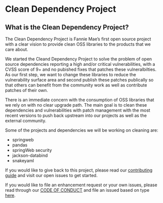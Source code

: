 # Clean Dependency Project 

## What is the Clean Dependency Project?  

The Clean Dependency Project is Fannie Mae’s first open source project with a clear vision to provide clean OSS libraries to the products that we care about.  

We started the Cleand Dependency Project to solve the problem of open source dependencies reporting a high and/or critical vulnerabilities, with a CVSS score of 9+ and no pubished fixes that patches these vulneralbilties. As our first step, we want to change these libraries to reduce the vulnerability surface area and second publish these patches publically so that others can benefit from the community work as well as contribute patches of their own. 

There is an immediate concern with the consumption of OSS libraries that we rely on with no clear upgrade path.  The main goal is to clean these dependencies and vulnerabilities with patch management with the most recent versions to push back upstream into our projects as well as the external community.  

Some of the projects and dependencies we will be working on cleaning are:

* springweb
* pandas
* springWeb security 
* jackson-databind
* snakeyaml


If you would like to give back to this project, please read our [contributing guide](https://github.com/Clean-Dependency-Project/clean-dependency-project/blob/main/CONTRIBUTING.md) and visit our open issues to get started.  

If you would like to file an enhancement request or your own issues, please read through our [CODE OF CONDUCT](https://github.com/Clean-Dependency-Project/clean-dependency-project/blob/main/CODE_OF_CONDUCT.md) and file an issued based on type [here](https://github.com/Clean-Dependency-Project/clean-dependency-project/issues).  

